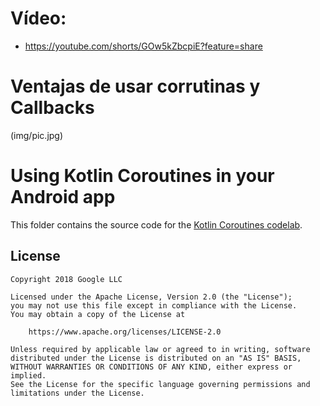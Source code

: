 # Vídeo: 
- https://youtube.com/shorts/GOw5kZbcpiE?feature=share

# Ventajas de usar corrutinas y Callbacks
(img/pic.jpg)
  

# Using Kotlin Coroutines in your Android app

This folder contains the source code for the [Kotlin Coroutines codelab](https://codelabs.developers.google.com/codelabs/kotlin-coroutines/index.html).

## License

    Copyright 2018 Google LLC

    Licensed under the Apache License, Version 2.0 (the "License");
    you may not use this file except in compliance with the License.
    You may obtain a copy of the License at

        https://www.apache.org/licenses/LICENSE-2.0

    Unless required by applicable law or agreed to in writing, software
    distributed under the License is distributed on an "AS IS" BASIS,
    WITHOUT WARRANTIES OR CONDITIONS OF ANY KIND, either express or implied.
    See the License for the specific language governing permissions and
    limitations under the License.
